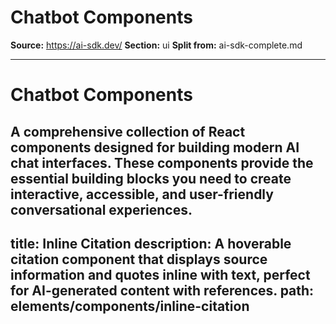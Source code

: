 # Chatbot Components

**Source:** https://ai-sdk.dev/
**Section:** ui
**Split from:** ai-sdk-complete.md

---

# Chatbot Components

A comprehensive collection of React components designed for building modern AI chat interfaces. These components provide the essential building blocks you need to create interactive, accessible, and user-friendly conversational experiences.
---
title: Inline Citation
description: A hoverable citation component that displays source information and quotes inline with text, perfect for AI-generated content with references.
path: elements/components/inline-citation
---
